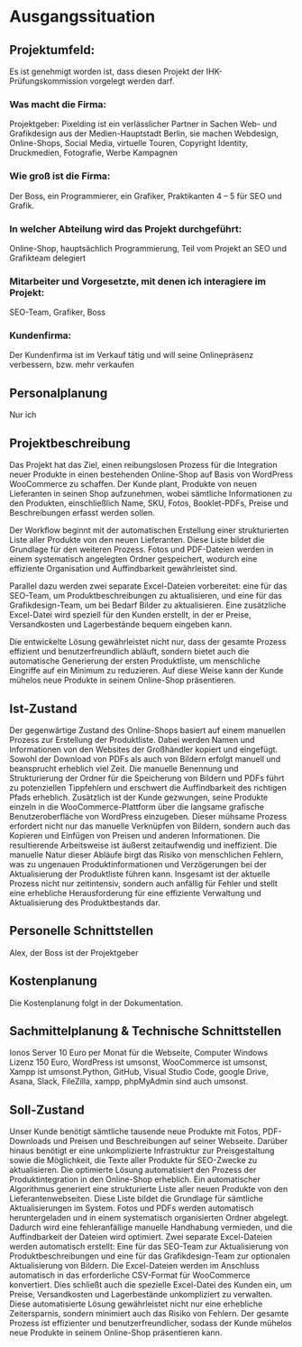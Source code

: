 <link rel="stylesheet" type="text/css" href="styles.css">

# Ausgangssituation

## Projektumfeld:

Es ist genehmigt worden ist, dass diesen Projekt der IHK-Prüfungskommission vorgelegt werden darf.

### Was macht die Firma:

Projektgeber: Pixelding ist ein verlässlicher Partner in Sachen Web- und Grafikdesign aus der Medien-Hauptstadt Berlin, sie machen Webdesign, Online-Shops, Social Media, virtuelle Touren, Copyright Identity, Druckmedien, Fotografie, Werbe Kampagnen

### Wie groß ist die Firma:

Der Boss, ein Programmierer, ein Grafiker, Praktikanten 4 – 5 für SEO und Grafik.

### In welcher Abteilung wird das Projekt durchgeführt:

Online-Shop, hauptsächlich Programmierung, Teil vom Projekt an SEO und Grafikteam delegiert

### Mitarbeiter und Vorgesetzte, mit denen ich interagiere im Projekt:

SEO-Team, Grafiker, Boss

### Kundenfirma:

Der Kundenfirma ist im Verkauf tätig und will seine Onlinepräsenz verbessern, bzw. mehr verkaufen

## Personalplanung

Nur ich

## Projektbeschreibung

Das Projekt hat das Ziel, einen reibungslosen Prozess für die Integration neuer Produkte in einen bestehenden Online-Shop auf Basis von WordPress WooCommerce zu schaffen. Der Kunde plant, Produkte von neuen Lieferanten in seinen Shop aufzunehmen, wobei sämtliche Informationen zu den Produkten, einschließlich Name, SKU, Fotos, Booklet-PDFs, Preise und Beschreibungen erfasst werden sollen.

Der Workflow beginnt mit der automatischen Erstellung einer strukturierten Liste aller Produkte von den neuen Lieferanten. Diese Liste bildet die Grundlage für den weiteren Prozess. Fotos und PDF-Dateien werden in einem systematisch angelegten Ordner gespeichert, wodurch eine effiziente Organisation und Auffindbarkeit gewährleistet sind.

Parallel dazu werden zwei separate Excel-Dateien vorbereitet: eine für das SEO-Team, um Produktbeschreibungen zu aktualisieren, und eine für das Grafikdesign-Team, um bei Bedarf Bilder zu aktualisieren. Eine zusätzliche Excel-Datei wird speziell für den Kunden erstellt, in der er Preise, Versandkosten und Lagerbestände bequem eingeben kann.

Die entwickelte Lösung gewährleistet nicht nur, dass der gesamte Prozess effizient und benutzerfreundlich abläuft, sondern bietet auch die automatische Generierung der ersten Produktliste, um menschliche Eingriffe auf ein Minimum zu reduzieren. Auf diese Weise kann der Kunde mühelos neue Produkte in seinem Online-Shop präsentieren.

## Ist-Zustand

Der gegenwärtige Zustand des Online-Shops basiert auf einem manuellen Prozess zur Erstellung der Produktliste. Dabei werden Namen und Informationen von den Websites der Großhändler kopiert und eingefügt. Sowohl der Download von PDFs als auch von Bildern erfolgt manuell und beansprucht erheblich viel Zeit. Die manuelle Benennung und Strukturierung der Ordner für die Speicherung von Bildern und PDFs führt zu potenziellen Tippfehlern und erschwert die Auffindbarkeit des richtigen Pfads erheblich.
Zusätzlich ist der Kunde gezwungen, seine Produkte einzeln in die WooCommerce-Plattform über die langsame grafische Benutzeroberfläche von WordPress einzugeben. Dieser mühsame Prozess erfordert nicht nur das manuelle Verknüpfen von Bildern, sondern auch das Kopieren und Einfügen von Preisen und anderen Informationen. Die resultierende Arbeitsweise ist äußerst zeitaufwendig und ineffizient.
Die manuelle Natur dieser Abläufe birgt das Risiko von menschlichen Fehlern, was zu ungenauen Produktinformationen und Verzögerungen bei der Aktualisierung der Produktliste führen kann. Insgesamt ist der aktuelle Prozess nicht nur zeitintensiv, sondern auch anfällig für Fehler und stellt eine erhebliche Herausforderung für eine effiziente Verwaltung und Aktualisierung des Produktbestands dar.

## Personelle Schnittstellen

Alex, der Boss ist der Projektgeber

## Kostenplanung

Die Kostenplanung folgt in der Dokumentation.

## Sachmittelplanung & Technische Schnittstellen

Ionos Server 10 Euro per Monat für die Webseite, Computer Windows Lizenz 150 Euro, WordPress ist umsonst, WooCommerce ist umsonst, Xampp ist umsonst.Python, GitHub, Visual Studio Code, google Drive, Asana, Slack, FileZilla, xampp, phpMyAdmin sind auch umsonst.

## Soll-Zustand

Unser Kunde benötigt sämtliche tausende neue Produkte mit Fotos, PDF-Downloads und Preisen und Beschreibungen auf seiner Webseite. Darüber hinaus benötigt er eine unkomplizierte Infrastruktur zur Preisgestaltung sowie die Möglichkeit, die Texte aller Produkte für SEO-Zwecke zu aktualisieren. Die optimierte Lösung automatisiert den Prozess der Produktintegration in den Online-Shop erheblich. Ein automatischer Algorithmus generiert eine strukturierte Liste aller neuen Produkte von den Lieferantenwebseiten. Diese Liste bildet die Grundlage für sämtliche Aktualisierungen im System. Fotos und PDFs werden automatisch heruntergeladen und in einem systematisch organisierten Ordner abgelegt. Dadurch wird eine fehleranfällige manuelle Handhabung vermieden, und die Auffindbarkeit der Dateien wird optimiert. Zwei separate Excel-Dateien werden automatisch erstellt: Eine für das SEO-Team zur Aktualisierung von Produktbeschreibungen und eine für das Grafikdesign-Team zur optionalen Aktualisierung von Bildern. Die Excel-Dateien werden im Anschluss automatisch in das erforderliche CSV-Format für WooCommerce konvertiert. Dies schließt auch die spezielle Excel-Datei des Kunden ein, um Preise, Versandkosten und Lagerbestände unkompliziert zu verwalten. Diese automatisierte Lösung gewährleistet nicht nur eine erhebliche Zeitersparnis, sondern minimiert auch das Risiko von Fehlern. Der gesamte Prozess ist effizienter und benutzerfreundlicher, sodass der Kunde mühelos neue Produkte in seinem Online-Shop präsentieren kann.
